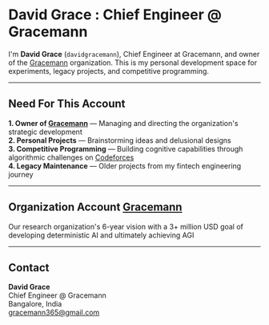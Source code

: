 # David Grace : Chief Engineer @ Gracemann

I'm **David Grace** (`davidgracemann`), Chief Engineer at Gracemann, and owner of the [Gracemann](https://github.com/gracemann365) organization. This is my personal development space for experiments, legacy projects, and competitive programming.

---

## Need For This Account

**1. Owner of [Gracemann](https://github.com/gracemann365)** — Managing and directing the organization's strategic development  
**2. Personal Projects** — Brainstorming ideas and delusional designs  
**3. Competitive Programming** — Building cognitive capabilities through algorithmic challenges on [Codeforces](https://codeforces.com/profile/gracemann)  
**4. Legacy Maintenance** — Older projects from my fintech engineering journey  

---

## Organization Account [Gracemann](https://github.com/gracemann365)

 Our research organization's 6-year vision with a 3+ million USD goal of developing deterministic AI and ultimately achieving AGI

---

## Contact

**David Grace**  
Chief Engineer @ Gracemann  
Bangalore, India  
gracemann365@gmail.com
